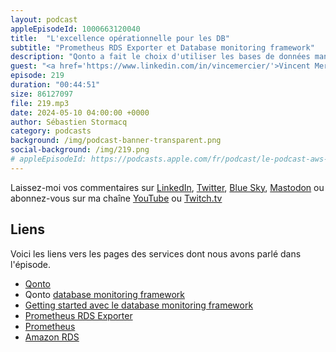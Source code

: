 ```yaml
---
layout: podcast
appleEpisodeId: 1000663120040
title:  "L'excellence opérationnelle pour les DB"
subtitle: "Prometheus RDS Exporter et Database monitoring framework"
description: "Qonto a fait le choix d'utiliser les bases de données managées Amazon RDS. Leur modèle business mutualisé les a conduit à développer des outils de monitoring complémentaires. Dans cet épisode, nous parlons de RDS Exporter pour Prometheus et du Database Monitoring Framework, deux projets open source créés et utilisés par Qonto."
guest: "<a href='https://www.linkedin.com/in/vincemercier/'>Vincent Mercier</a>, Site Reliability Engineer, Qonto"
episode: 219
duration: "00:44:51" 
size: 86127097
file: 219.mp3
date: 2024-05-10 04:00:00 +0000
author: Sébastien Stormacq
category: podcasts
background: /img/podcast-banner-transparent.png
social-background: /img/219.png
# appleEpisodeId: https://podcasts.apple.com/fr/podcast/le-podcast-aws-en-français/id1452118442
---
```


Laissez-moi vos commentaires sur [LinkedIn](https://www.linkedin.com/in/sebastienstormacq/), [Twitter](https://twitter.com/sebsto), [Blue Sky](https://bsky.app/profile/sebsto.bsky.social), [Mastodon](https://awscommunity.social/@sebsto) ou abonnez-vous sur ma chaîne [YouTube](https://www.youtube.com/sebsto) ou [Twitch.tv](https://www.twitch.tv/sebAWS)

## Liens

Voici les liens vers les pages des services dont nous avons parlé dans l'épisode.

- [Qonto](https://qonto.com/)
- Qonto [database monitoring framework](https://medium.com/qonto-way/say-goodbye-to-incidents-with-qontos-database-monitoring-framework-eaeb21ae17e3)
- [Getting started avec le database monitoring framework](https://qonto.github.io/database-monitoring-framework/latest/getting-started/)
- [Prometheus RDS Exporter](https://github.com/qonto/prometheus-rds-exporter)
- [Prometheus](https://prometheus.io/)
- [Amazon RDS](https://aws.amazon.com/rds/)
